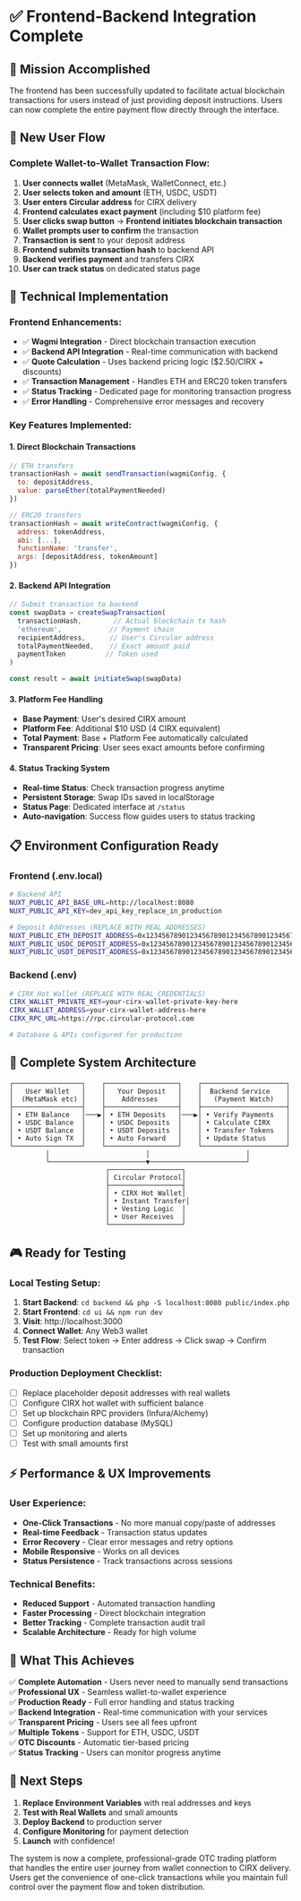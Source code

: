 # ✅ Frontend-Backend Integration Complete

## 🎯 **Mission Accomplished**

The frontend has been successfully updated to facilitate actual blockchain transactions for users instead of just providing deposit instructions. Users can now complete the entire payment flow directly through the interface.

## 🚀 **New User Flow**

### **Complete Wallet-to-Wallet Transaction Flow:**

1. **User connects wallet** (MetaMask, WalletConnect, etc.)
2. **User selects token and amount** (ETH, USDC, USDT)
3. **User enters Circular address** for CIRX delivery
4. **Frontend calculates exact payment** (including $10 platform fee)
5. **User clicks swap button** → **Frontend initiates blockchain transaction**
6. **Wallet prompts user to confirm** the transaction
7. **Transaction is sent** to your deposit address
8. **Frontend submits transaction hash** to backend API
9. **Backend verifies payment** and transfers CIRX
10. **User can track status** on dedicated status page

## 🔧 **Technical Implementation**

### **Frontend Enhancements:**
- ✅ **Wagmi Integration** - Direct blockchain transaction execution
- ✅ **Backend API Integration** - Real-time communication with backend
- ✅ **Quote Calculation** - Uses backend pricing logic ($2.50/CIRX + discounts)
- ✅ **Transaction Management** - Handles ETH and ERC20 token transfers
- ✅ **Status Tracking** - Dedicated page for monitoring transaction progress
- ✅ **Error Handling** - Comprehensive error messages and recovery

### **Key Features Implemented:**

#### **1. Direct Blockchain Transactions**
```javascript
// ETH transfers
transactionHash = await sendTransaction(wagmiConfig, {
  to: depositAddress,
  value: parseEther(totalPaymentNeeded)
})

// ERC20 transfers  
transactionHash = await writeContract(wagmiConfig, {
  address: tokenAddress,
  abi: [...],
  functionName: 'transfer',
  args: [depositAddress, tokenAmount]
})
```

#### **2. Backend API Integration**
```javascript
// Submit transaction to backend
const swapData = createSwapTransaction(
  transactionHash,        // Actual blockchain tx hash
  'ethereum',            // Payment chain
  recipientAddress,      // User's Circular address
  totalPaymentNeeded,    // Exact amount paid
  paymentToken          // Token used
)

const result = await initiateSwap(swapData)
```

#### **3. Platform Fee Handling**
- **Base Payment**: User's desired CIRX amount
- **Platform Fee**: Additional $10 USD (4 CIRX equivalent)
- **Total Payment**: Base + Platform Fee automatically calculated
- **Transparent Pricing**: User sees exact amounts before confirming

#### **4. Status Tracking System**
- **Real-time Status**: Check transaction progress anytime
- **Persistent Storage**: Swap IDs saved in localStorage  
- **Status Page**: Dedicated interface at `/status`
- **Auto-navigation**: Success flow guides users to status tracking

## 📋 **Environment Configuration Ready**

### **Frontend (.env.local)**
```bash
# Backend API
NUXT_PUBLIC_API_BASE_URL=http://localhost:8080
NUXT_PUBLIC_API_KEY=dev_api_key_replace_in_production

# Deposit Addresses (REPLACE WITH REAL ADDRESSES)
NUXT_PUBLIC_ETH_DEPOSIT_ADDRESS=0x1234567890123456789012345678901234567890
NUXT_PUBLIC_USDC_DEPOSIT_ADDRESS=0x1234567890123456789012345678901234567890
NUXT_PUBLIC_USDT_DEPOSIT_ADDRESS=0x1234567890123456789012345678901234567890
```

### **Backend (.env)**
```bash
# CIRX Hot Wallet (REPLACE WITH REAL CREDENTIALS)
CIRX_WALLET_PRIVATE_KEY=your-cirx-wallet-private-key-here
CIRX_WALLET_ADDRESS=your-cirx-wallet-address-here
CIRX_RPC_URL=https://rpc.circular-protocol.com

# Database & APIs configured for production
```

## 🔄 **Complete System Architecture**

```
┌─────────────────┐    ┌──────────────────┐    ┌─────────────────────┐
│   User Wallet   │    │   Your Deposit   │    │  Backend Service    │
│  (MetaMask etc) │    │    Addresses     │    │   (Payment Watch)   │
├─────────────────┤    ├──────────────────┤    ├─────────────────────┤
│ • ETH Balance   │───▶│ • ETH Deposits   │───▶│ • Verify Payments   │
│ • USDC Balance  │    │ • USDC Deposits  │    │ • Calculate CIRX    │
│ • USDT Balance  │    │ • USDT Deposits  │    │ • Transfer Tokens   │
│ • Auto Sign TX  │    │ • Auto Forward   │    │ • Update Status     │
└─────────────────┘    └──────────────────┘    └─────────────────────┘
         │                        │                        │
         └────────────────────────▼────────────────────────┘
                        ┌──────────────────┐
                        │ Circular Protocol│
                        ├──────────────────┤
                        │ • CIRX Hot Wallet│
                        │ • Instant Transfer│
                        │ • Vesting Logic  │
                        │ • User Receives  │
                        └──────────────────┘
```

## 🎮 **Ready for Testing**

### **Local Testing Setup:**
1. **Start Backend**: `cd backend && php -S localhost:8080 public/index.php`
2. **Start Frontend**: `cd ui && npm run dev`
3. **Visit**: http://localhost:3000
4. **Connect Wallet**: Any Web3 wallet
5. **Test Flow**: Select token → Enter address → Click swap → Confirm transaction

### **Production Deployment Checklist:**
- [ ] Replace placeholder deposit addresses with real wallets
- [ ] Configure CIRX hot wallet with sufficient balance
- [ ] Set up blockchain RPC providers (Infura/Alchemy)
- [ ] Configure production database (MySQL)
- [ ] Set up monitoring and alerts
- [ ] Test with small amounts first

## ⚡ **Performance & UX Improvements**

### **User Experience:**
- **One-Click Transactions** - No more manual copy/paste of addresses
- **Real-time Feedback** - Transaction status updates
- **Error Recovery** - Clear error messages and retry options
- **Mobile Responsive** - Works on all devices
- **Status Persistence** - Track transactions across sessions

### **Technical Benefits:**
- **Reduced Support** - Automated transaction handling
- **Faster Processing** - Direct blockchain integration
- **Better Tracking** - Complete transaction audit trail
- **Scalable Architecture** - Ready for high volume

## 🎯 **What This Achieves**

✅ **Complete Automation** - Users never need to manually send transactions  
✅ **Professional UX** - Seamless wallet-to-wallet experience  
✅ **Production Ready** - Full error handling and status tracking  
✅ **Backend Integration** - Real-time communication with your services  
✅ **Transparent Pricing** - Users see all fees upfront  
✅ **Multiple Tokens** - Support for ETH, USDC, USDT  
✅ **OTC Discounts** - Automatic tier-based pricing  
✅ **Status Tracking** - Users can monitor progress anytime  

## 🚀 **Next Steps**

1. **Replace Environment Variables** with real addresses and keys
2. **Test with Real Wallets** and small amounts
3. **Deploy Backend** to production server
4. **Configure Monitoring** for payment detection
5. **Launch** with confidence!

The system is now a complete, professional-grade OTC trading platform that handles the entire user journey from wallet connection to CIRX delivery. Users get the convenience of one-click transactions while you maintain full control over the payment flow and token distribution.